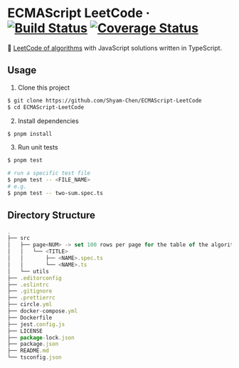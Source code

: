 # ECMAScript LeetCode &middot; [![Build Status](https://img.shields.io/circleci/project/github/Shyam-Chen/ECMAScript-LeetCode/master.svg)](https://circleci.com/gh/Shyam-Chen/ECMAScript-LeetCode) [![Coverage Status](https://img.shields.io/codecov/c/github/Shyam-Chen/ECMAScript-LeetCode/master.svg)](https://codecov.io/gh/Shyam-Chen/ECMAScript-LeetCode)

🐳 [LeetCode of algorithms](https://leetcode.com/problemset/algorithms/) with JavaScript solutions written in TypeScript.

## Usage

1. Clone this project

```sh
$ git clone https://github.com/Shyam-Chen/ECMAScript-LeetCode
$ cd ECMAScript-LeetCode
```

2. Install dependencies

```sh
$ pnpm install
```

3. Run unit tests

```sh
$ pnpm test

# run a specific test file
$ pnpm test -- <FILE_NAME>
# e.g.
$ pnpm test -- two-sum.spec.ts
```

## Directory Structure

```ts
.
├── src
│   ├── page<NUM> -> set 100 rows per page for the table of the algorithms
│   │   └── <TITLE>
│   │       ├── <NAME>.spec.ts
│   │       └── <NAME>.ts
│   └── utils
├── .editorconfig
├── .eslintrc
├── .gitignore
├── .prettierrc
├── circle.yml
├── docker-compose.yml
├── Dockerfile
├── jest.config.js
├── LICENSE
├── package-lock.json
├── package.json
├── README.md
└── tsconfig.json
```
